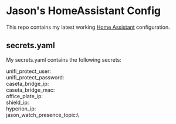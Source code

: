 # Jason's HomeAssistant Config

This repo contains my latest working [Home Assistant](https://www.home-assistant.io/) configuration.

## secrets.yaml
My secrets.yaml contains the following secrets:

unifi_protect_user:\
unifi_protect_password:\
caseta_bridge_ip:\
caseta_bridge_mac:\
office_plate_ip:\
shield_ip:\
hyperion_ip:\
jason_watch_presence_topic:\